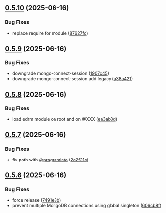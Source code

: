 ## [0.5.10](https://github.com/programisto-labs/endurance-core/compare/v0.5.9...v0.5.10) (2025-06-16)


### Bug Fixes

* replace require for module ([87627fc](https://github.com/programisto-labs/endurance-core/commit/87627fc8c5f04a045eec342cd9196d3797f967a7))

## [0.5.9](https://github.com/programisto-labs/endurance-core/compare/v0.5.8...v0.5.9) (2025-06-16)


### Bug Fixes

* downgrade mongo-connect-session ([1907c45](https://github.com/programisto-labs/endurance-core/commit/1907c450af4e66739382408a03b02dcbd165326e))
* downgrade mongo-connect-session add legacy ([a38a421](https://github.com/programisto-labs/endurance-core/commit/a38a421db9486cdfcbee569c844ffa9de6d6441e))

## [0.5.8](https://github.com/programisto-labs/endurance-core/compare/v0.5.7...v0.5.8) (2025-06-16)


### Bug Fixes

* load edrm module on root and on @XXX ([ea3ab8d](https://github.com/programisto-labs/endurance-core/commit/ea3ab8d0ed721d1231854e5710eb5b2561478b8a))

## [0.5.7](https://github.com/programisto-labs/endurance-core/compare/v0.5.6...v0.5.7) (2025-06-16)


### Bug Fixes

* fix path with [@programisto](https://github.com/programisto) ([2c2f21c](https://github.com/programisto-labs/endurance-core/commit/2c2f21cc29fab4a8eb73af44d04800dcb2b5ccc9))

## [0.5.6](https://github.com/programisto-labs/endurance-core/compare/v0.5.5...v0.5.6) (2025-06-16)


### Bug Fixes

* force release ([7491e8b](https://github.com/programisto-labs/endurance-core/commit/7491e8bd8a55ab2860b1da2f12855b4ece95b0a2))
* prevent multiple MongoDB connections using global singleton ([606cb8f](https://github.com/programisto-labs/endurance-core/commit/606cb8fb2baf76767f4d1171ee8ca210ee8e2779))

